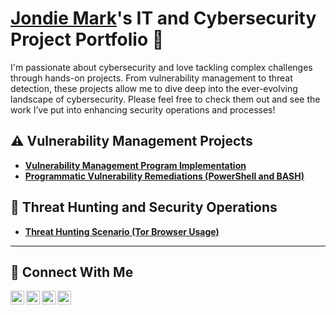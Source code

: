# <a href="https://www.linkedin.com/in/jondie-mark-autentico-8585951b3/">Jondie Mark</a>'s IT and Cybersecurity Project Portfolio 🔐

I'm passionate about cybersecurity and love tackling complex challenges through hands-on projects. From vulnerability management to threat detection, these projects allow me to dive deep into the ever-evolving landscape of cybersecurity. Please feel free to check them out and see the work I’ve put into enhancing security operations and processes!


## ⚠️ Vulnerability Management Projects

- **[Vulnerability Management Program Implementation](https://github.com/Jondie12/vulnerability-management-program)**
- **[Programmatic Vulnerability Remediations (PowerShell and BASH)](https://github.com/joshcybertest/programmatic-vulnerability-remediations)**

## 🚨 Threat Hunting and Security Operations

- **[Threat Hunting Scenario (Tor Browser Usage)](https://github.com/joshmadakor0/threat-hunting-scenario-tor)**

<hr/>

## 🤳 Connect With Me

[<img align="left" alt="https://twitter.com/x.com/jondie01285956?s=21| YouTube" width="22px" src="https://cdn.jsdelivr.net/npm/simple-icons@v3/icons/youtube.svg" />][youtube]
[<img align="left" alt="https://twitter.com/x.com/jondie01285956?s=21| Twitter" width="22px" src="https://cdn.jsdelivr.net/npm/simple-icons@v3/icons/facebook.svg" />][twitter]
[<img align="left" alt="www.linkedin.com/in/jondie-mark-autentico-8585951b3| LinkedIn" width="22px" src="https://cdn.jsdelivr.net/npm/simple-icons@v3/icons/linkedin.svg" />][linkedin]
[<img align="left" alt="www.facebook.com/share/1BVzkHZfwH/?mibextid=wwXIfr| Facebook" width="22px" src="https://cdn.jsdelivr.net/npm/simple-icons@v3/icons/instagram.svg" />][facebook]

[facebook]: https://x.com/jondie01285956?s=21
[youtube]: https://www.youtube.com/c/___________
[twitter]: https://www.facebook.com/share/1BVzkHZfwH/?mibextid=wwXIfr
[linkedin]: https://linkedin.com/in/jondie-mark-autentico-8585951b3

<!--
<img width="35" alt="image" src="https://github.com/user-attachments/assets/2f41c7cd-5ea8-4475-b451-a37161b6c3fb"> 
<img width="35" alt="image" src="https://github.com/user-attachments/assets/77649969-9910-4994-8b96-74a116cfb2a8">
-->
